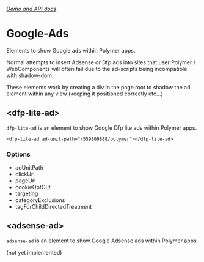 _[Demo and API docs](http://captaincodeman.github.io/google-ads/)_

# Google-Ads

Elements to show Google ads within Polymer apps.

Normal attempts to insert Adsense or Dfp ads into sites that user Polymer /
WebComponents will often fail due to the ad-scripts being incompatible with
shadow-dom.

These elements work by creating a div in the page root to shadow the ad
element within any view (keeping it positioned correctly etc...)

## \<dfp-lite-ad\>

`dfp-lite-ad` is an element to show Google Dfp lite ads within Polymer apps.

```
<dfp-lite-ad ad-unit-path="/559809888/polymer"></dfp-lite-ad>
```

### Options

* adUnitPath
* clickUrl
* pageUrl
* cookieOptOut
* targeting
* categoryExclusions
* tagForChildDirectedTreatment

## \<adsense-ad\>

`adsense-ad` is an element to show Google Adsense ads within Polymer apps.

(not yet implemented)
